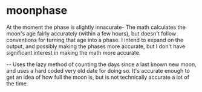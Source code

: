 # moonphase
At the moment the phase is slightly innacurate- The math calculates the moon's age fairly accurately (within a few hours), but doesn't follow conventions for turning that age into a phase. I intend to expand on the output, and possibly making the phases more accurate, but I don't have significant interest in making the math more accurate.

-- Uses the lazy method of counting the days since a last known new moon, and uses a hard coded very old date for doing so. It's accurate enough to get an idea of how full the moon is, but is not technically accurate a lot of the time.
